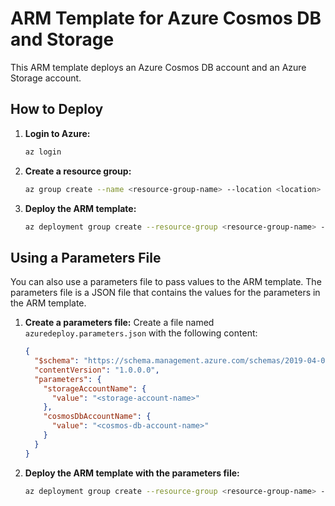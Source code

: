 # ARM Template for Azure Cosmos DB and Storage

This ARM template deploys an Azure Cosmos DB account and an Azure Storage account.

## How to Deploy

1. **Login to Azure:**
   ```bash
   az login
   ```

2. **Create a resource group:**
   ```bash
   az group create --name <resource-group-name> --location <location>
   ```

3. **Deploy the ARM template:**
   ```bash
   az deployment group create --resource-group <resource-group-name> --template-file deploy.json --parameters storageAccountName=<storage-account-name> cosmosDbAccountName=<cosmos-db-account-name>
   ```

## Using a Parameters File

You can also use a parameters file to pass values to the ARM template. The parameters file is a JSON file that contains the values for the parameters in the ARM template.

1. **Create a parameters file:**
   Create a file named `azuredeploy.parameters.json` with the following content:
   ```json
   {
     "$schema": "https://schema.management.azure.com/schemas/2019-04-01/deploymentParameters.json#",
     "contentVersion": "1.0.0.0",
     "parameters": {
       "storageAccountName": {
         "value": "<storage-account-name>"
       },
       "cosmosDbAccountName": {
         "value": "<cosmos-db-account-name>"
       }
     }
   }
   ```

2. **Deploy the ARM template with the parameters file:**
   ```bash
   az deployment group create --resource-group <resource-group-name> --template-file deploy.json --parameters @azuredeploy.parameters.json
   ```
